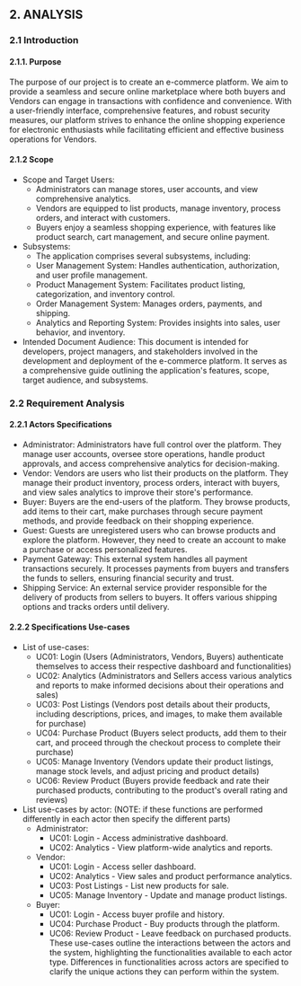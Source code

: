 ## 2. ANALYSIS

### 2.1 Introduction

#### 2.1.1. Purpose

The purpose of our project is to create an e-commerce platform. We aim to provide a seamless and secure online marketplace where both buyers and Vendors can engage in transactions with confidence and convenience. With a user-friendly interface, comprehensive features, and robust security measures, our platform strives to enhance the online shopping experience for electronic enthusiasts while facilitating efficient and effective business operations for Vendors.

#### 2.1.2 Scope

- Scope and Target Users:
    + Administrators can manage stores, user accounts, and view comprehensive analytics.
    + Vendors are equipped to list products, manage inventory, process orders, and interact with customers.
    + Buyers enjoy a seamless shopping experience, with features like product search, cart management, and secure online payment.
- Subsystems:
    + The application comprises several subsystems, including:
    + User Management System: Handles authentication, authorization, and user profile management.
    + Product Management System: Facilitates product listing, categorization, and inventory control.
    + Order Management System: Manages orders, payments, and shipping.
    + Analytics and Reporting System: Provides insights into sales, user behavior, and inventory.
- Intended Document Audience:
    This document is intended for developers, project managers, and stakeholders involved in the development and deployment of the e-commerce platform. It serves as a comprehensive guide outlining the application's features, scope, target audience, and subsystems.

### 2.2 Requirement Analysis

#### 2.2.1 Actors Specifications

- Administrator: Administrators have full control over the platform. They manage user accounts, oversee store operations, handle product approvals, and access comprehensive analytics for decision-making.
- Vendor: Vendors are users who list their products on the platform. They manage their product inventory, process orders, interact with buyers, and view sales analytics to improve their store's performance.
- Buyer: Buyers are the end-users of the platform. They browse products, add items to their cart, make purchases through secure payment methods, and provide feedback on their shopping experience.
- Guest: Guests are unregistered users who can browse products and explore the platform. However, they need to create an account to make a purchase or access personalized features.
- Payment Gateway: This external system handles all payment transactions securely. It processes payments from buyers and transfers the funds to sellers, ensuring financial security and trust.
- Shipping Service: An external service provider responsible for the delivery of products from sellers to buyers. It offers various shipping options and tracks orders until delivery.

#### 2.2.2 Specifications Use-cases

- List of use-cases:
    - UC01: Login (Users (Administrators, Vendors, Buyers) authenticate themselves to access their respective dashboard and functionalities)
    - UC02: Analytics (Administrators and Sellers access various analytics and reports to make informed decisions about their operations and sales)
    - UC03: Post Listings (Vendors post details about their products, including descriptions, prices, and images, to make them available for purchase)
    - UC04: Purchase Product (Buyers select products, add them to their cart, and proceed through the checkout process to complete their purchase)
    - UC05: Manage Inventory (Vendors update their product listings, manage stock levels, and adjust pricing and product details)
    - UC06: Review Product (Buyers provide feedback and rate their purchased products, contributing to the product's overall rating and reviews)
- List use-cases by actor: (NOTE: if these functions are performed differently in each actor then specify the different parts)
    - Administrator:
        - UC01: Login - Access administrative dashboard.
        - UC02: Analytics - View platform-wide analytics and reports.
    - Vendor:
        - UC01: Login - Access seller dashboard.
        - UC02: Analytics - View sales and product performance analytics.
        - UC03: Post Listings - List new products for sale.
        - UC05: Manage Inventory - Update and manage product listings.
    - Buyer:
        - UC01: Login - Access buyer profile and history.
        - UC04: Purchase Product - Buy products through the platform.
        - UC06: Review Product - Leave feedback on purchased products.
These use-cases outline the interactions between the actors and the system, highlighting the functionalities available to each actor type. Differences in functionalities across actors are specified to clarify the unique actions they can perform within the system.
